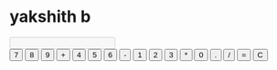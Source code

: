 <html>
  <h1>
    yakshith b
  </h1>
</html>
<!DOCTYPE html>
<html lang="en">
<head>
    <meta charset="UTF-8">
    <meta name="viewport" content="width=device-width, initial-scale=1.0">
    <title>Simple Calculator</title>
    <link rel="stylesheet" href="styles.css">
</head>
<body>
    <div class="calculator">
        <input type="text" id="display" class="display" disabled>
        <div class="buttons">
            <button class="button" onclick="appendToDisplay('7')">7</button>
            <button class="button" onclick="appendToDisplay('8')">8</button>
            <button class="button" onclick="appendToDisplay('9')">9</button>
            <button class="button operator" onclick="appendToDisplay('+')">+</button>
            <button class="button" onclick="appendToDisplay('4')">4</button>
            <button class="button" onclick="appendToDisplay('5')">5</button>
            <button class="button" onclick="appendToDisplay('6')">6</button>
            <button class="button operator" onclick="appendToDisplay('-')">-</button>
            <button class="button" onclick="appendToDisplay('1')">1</button>
            <button class="button" onclick="appendToDisplay('2')">2</button>
            <button class="button" onclick="appendToDisplay('3')">3</button>
            <button class="button operator" onclick="appendToDisplay('*')">*</button>
            <button class="button" onclick="appendToDisplay('0')">0</button>
            <button class="button" onclick="appendToDisplay('.')">.</button>
            <button class="button operator" onclick="appendToDisplay('/')">/</button>
            <button class="button equal" onclick="calculate()">=</button>
            <button class="button clear" onclick="clearDisplay()">C</button>
        </div>
    </div>
    <script src="script.js"></script>
</body>
</html>
